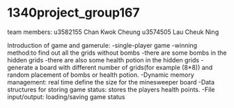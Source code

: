# 1340project_group167
team members:
u3582155 Chan Kwok Cheung
u3574505 Lau Cheuk Ning

Introduction of game and gamerule:
-single-player game
-winning method:to find out all the grids without bombs
-there are some bombs in the hidden grids
-there are also some health potion in the hidden grids
-generate a board with different number of grids(for example (8*8)) and random placement of bombs or health potion.
-Dynamic memory management: real time define the size for the minesweeper board
-Data structures for storing game status: stores the players health points.
-File input/output: loading/saving game status


